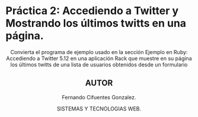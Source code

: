 Práctica 2: Accediendo a Twitter y Mostrando los últimos twitts en una página.
================================

<center>
Convierta el programa de ejemplo usado en la sección Ejemplo en Ruby: Accediendo a Twitter 5.12 en una aplicación Rack que muestre en su página los últimos twitts de una lista de usuarios obtenidos desde un formulario

 
## AUTOR ##

Fernando Cifuentes Gonzalez.

SISTEMAS Y TECNOLOGIAS WEB.




